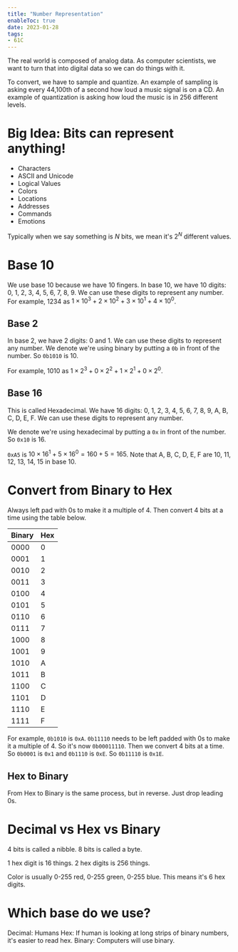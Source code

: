 ```yaml
---
title: "Number Representation"
enableToc: true
date: 2023-01-28
tags:
- 61C
---
```


The real world is composed of analog data. As computer scientists, we want to turn that into digital data so we can do things with it.

To convert, we have to sample and quantize. An example of sampling is asking every 44,100th of a second how loud a music signal is on a CD. An example of quantization is asking how loud the music is in 256 different levels.

# Big Idea: Bits can represent anything!

- Characters
- ASCII and Unicode
- Logical Values
- Colors
- Locations
- Addresses
- Commands
- Emotions

Typically when we say something is $N$ bits, we mean it's $2^N$ different values.

# Base 10

We use base 10 because we have 10 fingers. In base 10, we have 10 digits: 0, 1, 2, 3, 4, 5, 6, 7, 8, 9. We can use these digits to represent any number. For example, 1234 as $1 \times 10^3 + 2 \times 10^2 + 3 \times 10^1 + 4 \times 10^0$.

##  Base 2

In base 2, we have 2 digits: 0 and 1. We can use these digits to represent any number. We denote we're using binary by putting a `0b` in front of the number. So `0b1010` is 10.

For example, 1010 as $1 \times 2^3 + 0 \times 2^2 + 1 \times 2^1 + 0 \times 2^0$.

## Base 16

This is called Hexadecimal. We have 16 digits: 0, 1, 2, 3, 4, 5, 6, 7, 8, 9, A, B, C, D, E, F. We can use these digits to represent any number. 

We denote we're using hexadecimal by putting a `0x` in front of the number. So `0x10` is 16.

`0xA5` is $10 \times 16^1 + 5 \times 16^0 = 160 + 5 = 165$. Note that A, B, C, D, E, F are 10, 11, 12, 13, 14, 15 in base 10.

# Convert from Binary to Hex

Always left pad with 0s to make it a multiple of 4. Then convert 4 bits at a time using the table below.

| Binary | Hex |
|--------|-----|
| 0000   | 0   |
| 0001   | 1   |
| 0010   | 2   |
| 0011   | 3   |
| 0100   | 4   |
| 0101   | 5   |
| 0110   | 6   |
| 0111   | 7   |
| 1000   | 8   |
| 1001   | 9   |
| 1010   | A   |
| 1011   | B   |
| 1100   | C   |
| 1101   | D   |
| 1110   | E   |
| 1111   | F   |

For example, `0b1010` is `0xA`. `0b11110` needs to be left padded with 0s to make it a multiple of 4. So it's now `0b00011110`. Then we convert 4 bits at a time. So `0b0001` is `0x1` and `0b1110` is `0xE`. So `0b11110` is `0x1E`.

## Hex to Binary

From Hex to Binary is the same process, but in reverse. Just drop leading 0s.


# Decimal vs Hex vs Binary

4 bits is called a nibble. 8 bits is called a byte.

1 hex digit is 16 things. 2 hex digits is 256 things. 

Color is usually 0-255 red, 0-255 green, 0-255 blue. This means it's 6 hex digits. 

# Which base do we use?

Decimal: Humans
Hex: If human is looking at long strips of binary numbers, it's easier to read hex. 
Binary: Computers will use binary.   


